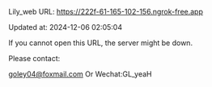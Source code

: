 Lily_web URL: https://222f-61-165-102-156.ngrok-free.app

Updated at: 2024-12-06 02:05:04

If you cannot open this URL, the server might be down.

Please contact: 

goley04@foxmail.com Or Wechat:GL_yeaH